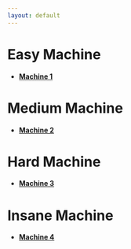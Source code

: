 ```yaml
---
layout: default
---
```


# Easy Machine
- **[Machine 1](./Machines/Easy.md)**

# Medium Machine
- **[Machine 2](./Machines/Medium.md)**

# Hard Machine
- **[Machine 3](./Machines/Hard.md)**

# Insane Machine
- **[Machine 4](./Machines/Insane.md)**
